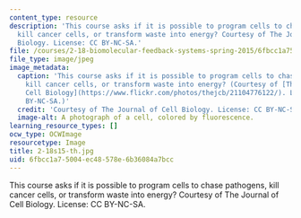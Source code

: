 ```yaml
---
content_type: resource
description: 'This course asks if it is possible to program cells to chase pathogens,
  kill cancer cells, or transform waste into energy? Courtesy of The Journal of Cell
  Biology. License: CC BY-NC-SA.'
file: /courses/2-18-biomolecular-feedback-systems-spring-2015/6fbcc1a75004ec48578e6b36084a7bcc_2-18s15-th.jpg
file_type: image/jpeg
image_metadata:
  caption: 'This course asks if it is possible to program cells to chase pathogens,
    kill cancer cells, or transform waste into energy? (Courtesy of [The Journal of
    Cell Biology](https://www.flickr.com/photos/thejcb/21104776122/). License: CC
    BY-NC-SA.)'
  credit: 'Courtesy of The Journal of Cell Biology. License: CC BY-NC-SA.'
  image-alt: A photograph of a cell, colored by fluorescence.
learning_resource_types: []
ocw_type: OCWImage
resourcetype: Image
title: 2-18s15-th.jpg
uid: 6fbcc1a7-5004-ec48-578e-6b36084a7bcc
---
```

This course asks if it is possible to program cells to chase pathogens, kill cancer cells, or transform waste into energy? Courtesy of The Journal of Cell Biology. License: CC BY-NC-SA.

